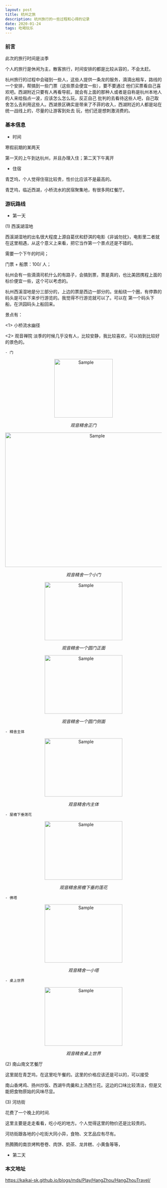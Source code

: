 ```yaml
---
layout: post
title: 杭州之旅
description: 杭州旅行的一些过程和心得的记录
date: 2020-01-24
tags: 吃喝玩乐   
---
```


### 前言

此次的旅行时间是淡季

个人的旅行是休闲为主，散客旅行，时间安排的都是比较从容的，不会太赶。

杭州旅行的过程中会碰到一些人，这些人提供一条龙的服务，滴滴出租车，路线的一个安排，帮搞到一些门票（这些票会便宜一些），要不要通过
他们买票看自己喜欢吧。西湖附近只要有人再看导航，就会有上面的那种人或者是自称是杭州本地人的人来给指点一波，应该怎么怎么玩，反正自己
批判的去看待这些人吧，自己取舍怎么去利用这些人。西湖景区确实是带来了不菲的收入，西湖附近的人都是站在统一战线上的，尽量的让游客到处去
玩，他们还是想刺激消费的。

### 基本信息

* 时间

寒假前期的某两天

第一天的上午到达杭州，并且办理入住；第二天下午离开

* 住宿

青芝坞，个人觉得住宿比较贵，性价比应该不是最高的。

青芝坞，临近西湖，小桥流水的民宿聚集地，有很多网红餐厅。

### 游玩路线

* 第一天

(1) 西溪湖湿地

西溪湖湿地的出名很大程度上源自葛优和舒淇的电影《非诚勿扰》，电影里二者就在这里相遇，从这个意义上来看，把它当作第一个景点还是不错的。

需要一个下午的时间；

门票 + 船票：100/ 人；  

杭州会有一些滴滴司机什么的有路子，会搞到票，票是真的，也比美团携程上面的标价便宜一些，这个可以考虑的。

杭州西溪湿地是分三部分的，上边的票是西边一部分的。坐船绕一个圈，有停靠的码头是可以下来步行游览的。我觉得不行游览就可以了。可以在
第一个码头下船，在洪园码头上船回来。

景点有：

<1> 小桥流水幽径



<2> 观音禅院
淡季的时候几乎没有人，比较安静，我比较喜欢，可以拍到比较好的景色的。

	- 门

<p align="center">
	<img src="http://kaikai-sk.github.io/blogs/mds/Play/HangZhou/XiXiShiDi/GuanYinChanYuan/ZhengMen.jpg" 
	       alt="Sample"  width="" height="187.5">
	<p align="center">
		<em>观音精舍正门</em>
	</p>
</p>

<p align="center">
	<img src="http://kaikai-sk.github.io/blogs/mds/Play/HangZhou/XiXiShiDi/GuanYinChanYuan/XiaoMen.jpg" 
	       alt="Sample"  width="576" height="432">
	<p align="center">
		<em>观音精舍一个小门</em>
	</p>
</p>

<p align="center">
	<img src="http://kaikai-sk.github.io/blogs/mds/Play/HangZhou/XiXiShiDi/GuanYinChanYuan/YuanMen.jpg" 
	       alt="Sample"  width="250" height="187.5">
	<p align="center">
		<em>观音精舍一个圆门正面</em>
	</p>
</p>

<p align="center">
	<img src="http://kaikai-sk.github.io/blogs/mds/Play/HangZhou/XiXiShiDi/GuanYinChanYuan/TuoYuanMen.jpg" 
	       alt="Sample"  width="250" height="187.5">
	<p align="center">
		<em>观音精舍一个圆门侧面</em>
	</p>
</p>

	- 精舍主体

<p align="center">
	<img src="http://kaikai-sk.github.io/blogs/mds/Play/HangZhou/XiXiShiDi/GuanYinChanYuan/NeiDian.jpg" 
	       alt="Sample"  width="250" height="187.5">
	<p align="center">
		<em>观音精舍内主体</em>
	</p>
</p>

	- 屋檐下垂莲花

<p align="center">
	<img src="http://kaikai-sk.github.io/blogs/mds/Play/HangZhou/XiXiShiDi/GuanYinChanYuan/LianHua.jpg" 
	       alt="Sample"  width="250" height="187.5">
	<p align="center">
		<em>观音精舍房檐下垂的莲花</em>
	</p>
</p>

	- 佛塔

<p align="center">
	<img src="http://kaikai-sk.github.io/blogs/mds/Play/HangZhou/XiXiShiDi/GuanYinChanYuan/FoTa.jpg" 
	       alt="Sample"  width="250" height="187.5">
	<p align="center">
		<em>观音精舍一小塔</em>
	</p>
</p>

	- 桌上世界

<p align="center">
	<img src="http://kaikai-sk.github.io/blogs/mds/Play/HangZhou/XiXiShiDi/GuanYinChanYuan/ZhuoShangShiJie.jpg" 
	       alt="Sample"  width="250" height="187.5">
	<p align="center">
		<em>观音精舍桌上世界</em>
	</p>
</p>


(2) 南山南文艺餐厅

这里就在青芝坞，在这里吃午餐的。这里的价格应该还是可以的，可以接受

南山香烤鸡、扬州炒饭、西湖牛肉羹和上汤西兰花。这边的口味比较清淡，但是又能把食物原始的风味尽显。

(3) 河坊街

花费了一个晚上的时间.

这里主要是走走看看，吃小吃的地方。个人觉得这里的物价还是比较贵的。

河坊街跟各地的小吃街大同小异，食物、文艺品应有尽有。

热腾腾的南京烤鸭卷卷、肉饼、奶茶、龙井糕、小黄鱼等等，

* 第二天


### 本文地址

https://kaikai-sk.github.io/blogs/mds/Play/HangZhou/HangZhouTravel/
